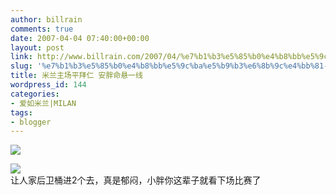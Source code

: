 ```yaml
---
author: billrain
comments: true
date: 2007-04-04 07:40:00+00:00
layout: post
link: http://www.billrain.com/2007/04/%e7%b1%b3%e5%85%b0%e4%b8%bb%e5%9c%ba%e5%b9%b3%e6%8b%9c%e4%bb%81-%e5%ae%89%e8%83%96%e5%91%bd%e6%82%ac%e4%b8%80%e7%ba%bf/
slug: '%e7%b1%b3%e5%85%b0%e4%b8%bb%e5%9c%ba%e5%b9%b3%e6%8b%9c%e4%bb%81-%e5%ae%89%e8%83%96%e5%91%bd%e6%82%ac%e4%b8%80%e7%ba%bf'
title: 米兰主场平拜仁 安胖命悬一线
wordpress_id: 144
categories:
- 爱如米兰|MILAN
tags:
- blogger
---
```


[![](http://bp1.blogger.com/_lAHIYwHGO4A/RhNWutp6HdI/AAAAAAAABRQ/v4WFboLy2Ms/s400/U2029P6T12D2847062F44DT20070404034711.jpg)](http://bp1.blogger.com/_lAHIYwHGO4A/RhNWutp6HdI/AAAAAAAABRQ/v4WFboLy2Ms/s1600-h/U2029P6T12D2847062F44DT20070404034711.jpg)  


[![](http://bp2.blogger.com/_lAHIYwHGO4A/RhNWu9p6HeI/AAAAAAAABRY/Wz9NCJc-jaA/s400/U2029P6T12D2847147F44DT20070404054537.jpg)](http://bp2.blogger.com/_lAHIYwHGO4A/RhNWu9p6HeI/AAAAAAAABRY/Wz9NCJc-jaA/s1600-h/U2029P6T12D2847147F44DT20070404054537.jpg)  
让人家后卫桶进2个去，真是郁闷，小胖你这辈子就看下场比赛了  

